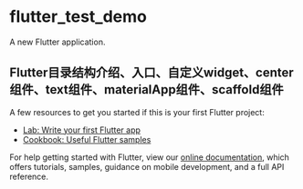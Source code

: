 # flutter_test_demo

A new Flutter application.

## Flutter目录结构介绍、入口、自定义widget、center组件、text组件、materialApp组件、scaffold组件



A few resources to get you started if this is your first Flutter project:

- [Lab: Write your first Flutter app](https://flutter.dev/docs/get-started/codelab)
- [Cookbook: Useful Flutter samples](https://flutter.dev/docs/cookbook)

For help getting started with Flutter, view our
[online documentation](https://flutter.dev/docs), which offers tutorials,
samples, guidance on mobile development, and a full API reference.
